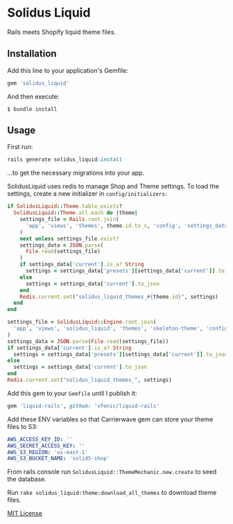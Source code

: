 # Solidus Liquid

Rails meets Shopify liquid theme files.

## Installation

Add this line to your application's Gemfile:

```ruby
gem 'solidus_liquid'
```

And then execute:

    $ bundle install

## Usage

First run:

```ruby
rails generate solidus_liquid:install
```

...to get the necessary migrations into your app.

SolidusLiquid uses redis to manage Shop and Theme settings. To load the settings, create a new initializer in `config/initializers`:

```ruby
if SolidusLiquid::Theme.table_exists?
  SolidusLiquid::Theme.all.each do |theme|
    settings_file = Rails.root.join(
      'app', 'views', 'themes', theme.id.to_s, 'config', 'settings_data.json'
    )
    next unless settings_file.exist?
    settings_data = JSON.parse(
      File.read(settings_file)
    )
    if settings_data['current'].is_a? String
      settings = settings_data['presets'][settings_data['current']].to_json
    else
      settings = settings_data['current'].to_json
    end
    Redis.current.set("solidus_liquid_themes_#{theme.id}", settings)
  end
end

settings_file = SolidusLiquid::Engine.root.join(
  'app', 'views', 'solidus_liquid', 'themes', 'skeleton-theme', 'config', 'settings_data.json'
)
settings_data = JSON.parse(File.read(settings_file))
if settings_data['current'].is_a? String
  settings = settings_data['presets'][settings_data['current']].to_json
else
  settings = settings_data['current'].to_json
end
Redis.current.set("solidus_liquid_themes_", settings)
```

Add this gem to your `Gemfile` until I publish it:
```ruby
gem 'liquid-rails', github: 'vfonic/liquid-rails'
```

Add these ENV variables so that Carrierwave gem can store your theme files to S3:

```yaml
AWS_ACCESS_KEY_ID: ''
AWS_SECRET_ACCESS_KEY: ''
AWS_S3_REGION: 'us-east-1'
AWS_S3_BUCKET_NAME: 'solid5-shop'
```

From rails console run `SolidusLiquid::ThemeMechanic.new.create` to seed the database.

Run `rake solidus_liquid:theme:download_all_themes` to download theme files.

[MIT License](http://opensource.org/licenses/MIT)
